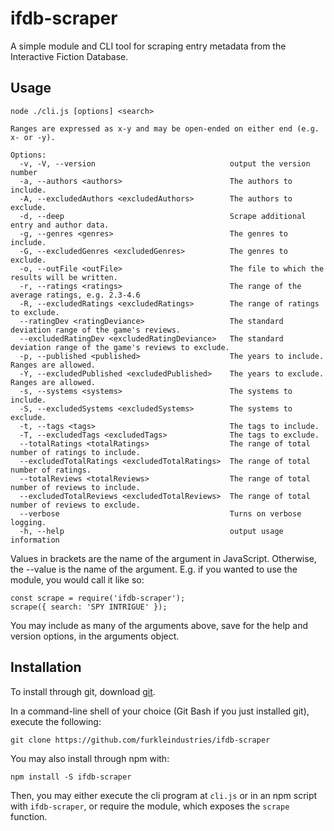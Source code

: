 # ifdb-scraper

A simple module and CLI tool for scraping entry metadata from the Interactive Fiction Database.

## Usage

```
node ./cli.js [options] <search>

Ranges are expressed as x-y and may be open-ended on either end (e.g. x- or -y).

Options:
  -v, -V, --version                              output the version number
  -a, --authors <authors>                        The authors to include.
  -A, --excludedAuthors <excludedAuthors>        The authors to exclude.
  -d, --deep                                     Scrape additional entry and author data.
  -g, --genres <genres>                          The genres to include.
  -G, --excludedGenres <excludedGenres>          The genres to exclude.
  -o, --outFile <outFile>                        The file to which the results will be written.
  -r, --ratings <ratings>                        The range of the average ratings, e.g. 2.3-4.6
  -R, --excludedRatings <excludedRatings>        The range of ratings to exclude.
  --ratingDev <ratingDeviance>                   The standard deviation range of the game's reviews.
  --excludedRatingDev <excludedRatingDeviance>   The standard deviation range of the game's reviews to exclude.
  -p, --published <published>                    The years to include. Ranges are allowed.
  -Y, --excludedPublished <excludedPublished>    The years to exclude. Ranges are allowed.
  -s, --systems <systems>                        The systems to include.
  -S, --excludedSystems <excludedSystems>        The systems to exclude.
  -t, --tags <tags>                              The tags to include.
  -T, --excludedTags <excludedTags>              The tags to exclude.
  --totalRatings <totalRatings>                  The range of total number of ratings to include.
  --excludedTotalRatings <excludedTotalRatings>  The range of total number of ratings.
  --totalReviews <totalReviews>                  The range of total number of reviews to include.
  --excludedTotalReviews <excludedTotalReviews>  The range of total number of reviews to exclude.
  --verbose                                      Turns on verbose logging.
  -h, --help                                     output usage information
```

Values in brackets are the name of the argument in JavaScript. Otherwise, the --value is the name of the argument. E.g. if you wanted to use the module, you would call it like so:

```
const scrape = require('ifdb-scraper');
scrape({ search: 'SPY INTRIGUE' });
```

You may include as many of the arguments above, save for the help and version options, in the arguments object.

## Installation

To install through git, download [git](https://git-scm.com).

In a command-line shell of your choice (Git Bash if you just installed git), execute the following:

```
git clone https://github.com/furkleindustries/ifdb-scraper
```

You may also install through npm with:

```
npm install -S ifdb-scraper
```

Then, you may either execute the cli program at `cli.js` or in an npm script with `ifdb-scraper`, or require the module, which exposes the `scrape` function.
